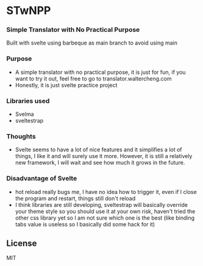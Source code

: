 # STwNPP
### Simple Translator with No Practical Purpose

Built with svelte
using barbeque as main branch to avoid using main

### Purpose
- A simple translator with no practical purpose, it is just for fun, if you want to try it out, feel free to go to translator.waltercheng.com
- Honestly, it is just svelte practice project

### Libraries used
- Svelma
- sveltestrap

### Thoughts
- Svelte seems to have a lot of nice features and it simplifies a lot of things, I like it and will surely use it more. However, it is still a relatively new framework, I will wait and see how much it grows in the future.

### Disadvantage of Svelte
- hot reload really bugs me, I have no idea how to trigger it, even if I close the program and restart, things still don't reload
- I think libraries are still developing, sveltestrap will basically override your theme style so you should use it at your own risk, haven't tried the other css library yet so I am not sure which one is the best (like binding tabs value is useless so I basically did some hack for it)

License
----
MIT